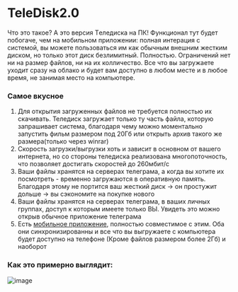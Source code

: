 # TeleDisk2.0
Что это такое? А это версия Tеледиска на ПК! Функционал тут будет побогаче, чем на мобильном приложении: полная интерация с системой, вы можете пользоваться им как обычным внешним жестким диском, но только этот диск безлимитный. Полностью. Ограничений нет ни на размер файлов, ни на их колличество. Все что вы загружаете уходит сразу на облако и будет вам доступно в любом месте и в любое время, не занимая место на компьютере.


### Самое вкусное
1. Для открытия загруженных файлов не требуется полностью их скачивать. Теледиск загружает только ту часть файла, которую запрашивает система, благодаря чему можно моментально запустить фильм размером под 20Гб или открыть архив такого же размера(только через winrar)
2. Скорость загрузки/выгрузки хоть и зависит в основном от вашего интернета, но со стороны теледиска реализована многопоточность, что позволяет достигать скоростей до 260мбит/с
3. Ваши файлы хранятся на серверах телеграма, а когда вы хотите их посмотреть - временно загружаются в оперативную память. Благодаря этому не портится ваш жесткий диск -> он простужит дольше -> вы сэкономите на покупке нового
4. Ваши файлы хранятся на серверах телеграма, в ваших личных группах, доступ к которым имеете только ВЫ. Увидеть это можно открыв обычное приложение телеграма
5. Есть [мобильное приложение](https://github.com/Rikki1004/TeleDisk3), полностью совместимое c этим. Оба они синхронизированны и все что вы выгружаете с компьютера будет доступно на телефоне (Кроме файлов размером более 2Гб) и наоборот

### Как это примерно выглядит:

![image](https://user-images.githubusercontent.com/81743483/226121743-fe3ef1b9-5e93-430e-839f-16c9ff4839d9.png)
